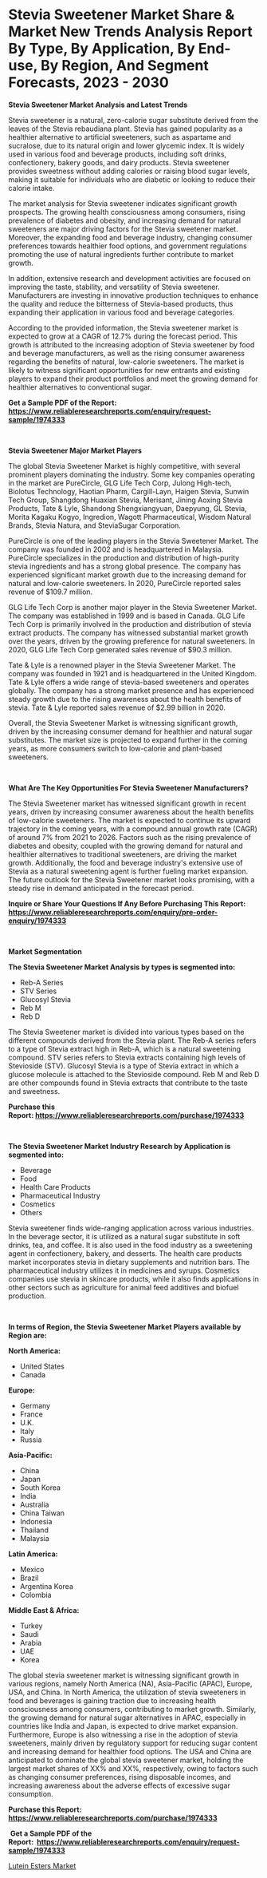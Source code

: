 <p><h1>Stevia Sweetener Market Share & Market New Trends Analysis Report By Type, By Application, By End-use, By Region, And Segment Forecasts, 2023 - 2030</h1></p><p><strong>Stevia Sweetener Market Analysis and Latest Trends</strong></p>
<p><p>Stevia sweetener is a natural, zero-calorie sugar substitute derived from the leaves of the Stevia rebaudiana plant. Stevia has gained popularity as a healthier alternative to artificial sweeteners, such as aspartame and sucralose, due to its natural origin and lower glycemic index. It is widely used in various food and beverage products, including soft drinks, confectionery, bakery goods, and dairy products. Stevia sweetener provides sweetness without adding calories or raising blood sugar levels, making it suitable for individuals who are diabetic or looking to reduce their calorie intake.</p><p>The market analysis for Stevia sweetener indicates significant growth prospects. The growing health consciousness among consumers, rising prevalence of diabetes and obesity, and increasing demand for natural sweeteners are major driving factors for the Stevia sweetener market. Moreover, the expanding food and beverage industry, changing consumer preferences towards healthier food options, and government regulations promoting the use of natural ingredients further contribute to market growth.</p><p>In addition, extensive research and development activities are focused on improving the taste, stability, and versatility of Stevia sweetener. Manufacturers are investing in innovative production techniques to enhance the quality and reduce the bitterness of Stevia-based products, thus expanding their application in various food and beverage categories.</p><p>According to the provided information, the Stevia sweetener market is expected to grow at a CAGR of 12.7% during the forecast period. This growth is attributed to the increasing adoption of Stevia sweetener by food and beverage manufacturers, as well as the rising consumer awareness regarding the benefits of natural, low-calorie sweeteners. The market is likely to witness significant opportunities for new entrants and existing players to expand their product portfolios and meet the growing demand for healthier alternatives to conventional sugar.</p></p>
<p><strong>Get a Sample PDF of the Report:&nbsp; <a href="https://www.reliableresearchreports.com/enquiry/request-sample/1974333">https://www.reliableresearchreports.com/enquiry/request-sample/1974333</a></strong></p>
<p>&nbsp;</p>
<p><strong>Stevia Sweetener Major Market Players</strong></p>
<p><p>The global Stevia Sweetener Market is highly competitive, with several prominent players dominating the industry. Some key companies operating in the market are PureCircle, GLG Life Tech Corp, Julong High-tech, Biolotus Technology, Haotian Pharm, Cargill-Layn, Haigen Stevia, Sunwin Tech Group, Shangdong Huaxian Stevia, Merisant, Jining Aoxing Stevia Products, Tate & Lyle, Shandong Shengxiangyuan, Daepyung, GL Stevia, Morita Kagaku Kogyo, Ingredion, Wagott Pharmaceutical, Wisdom Natural Brands, Stevia Natura, and SteviaSugar Corporation.</p><p>PureCircle is one of the leading players in the Stevia Sweetener Market. The company was founded in 2002 and is headquartered in Malaysia. PureCircle specializes in the production and distribution of high-purity stevia ingredients and has a strong global presence. The company has experienced significant market growth due to the increasing demand for natural and low-calorie sweeteners. In 2020, PureCircle reported sales revenue of $109.7 million.</p><p>GLG Life Tech Corp is another major player in the Stevia Sweetener Market. The company was established in 1999 and is based in Canada. GLG Life Tech Corp is primarily involved in the production and distribution of stevia extract products. The company has witnessed substantial market growth over the years, driven by the growing preference for natural sweeteners. In 2020, GLG Life Tech Corp generated sales revenue of $90.3 million.</p><p>Tate & Lyle is a renowned player in the Stevia Sweetener Market. The company was founded in 1921 and is headquartered in the United Kingdom. Tate & Lyle offers a wide range of stevia-based sweeteners and operates globally. The company has a strong market presence and has experienced steady growth due to the rising awareness about the health benefits of stevia. Tate & Lyle reported sales revenue of $2.99 billion in 2020.</p><p>Overall, the Stevia Sweetener Market is witnessing significant growth, driven by the increasing consumer demand for healthier and natural sugar substitutes. The market size is projected to expand further in the coming years, as more consumers switch to low-calorie and plant-based sweeteners.</p></p>
<p>&nbsp;</p>
<p><strong>What Are The Key Opportunities For Stevia Sweetener Manufacturers?</strong></p>
<p><p>The Stevia Sweetener market has witnessed significant growth in recent years, driven by increasing consumer awareness about the health benefits of low-calorie sweeteners. The market is expected to continue its upward trajectory in the coming years, with a compound annual growth rate (CAGR) of around 7% from 2021 to 2026. Factors such as the rising prevalence of diabetes and obesity, coupled with the growing demand for natural and healthier alternatives to traditional sweeteners, are driving the market growth. Additionally, the food and beverage industry's extensive use of Stevia as a natural sweetening agent is further fueling market expansion. The future outlook for the Stevia Sweetener market looks promising, with a steady rise in demand anticipated in the forecast period.</p></p>
<p><strong>Inquire or Share Your Questions If Any Before Purchasing This Report: <a href="https://www.reliableresearchreports.com/enquiry/pre-order-enquiry/1974333">https://www.reliableresearchreports.com/enquiry/pre-order-enquiry/1974333</a></strong></p>
<p>&nbsp;</p>
<p><strong>Market Segmentation</strong></p>
<p><strong>The Stevia Sweetener Market Analysis by types is segmented into:</strong></p>
<p><ul><li>Reb-A Series</li><li>STV Series</li><li>Glucosyl Stevia</li><li>Reb M</li><li>Reb D</li></ul></p>
<p><p>The Stevia Sweetener market is divided into various types based on the different compounds derived from the Stevia plant. The Reb-A series refers to a type of Stevia extract high in Reb-A, which is a natural sweetening compound. STV series refers to Stevia extracts containing high levels of Stevioside (STV). Glucosyl Stevia is a type of Stevia extract in which a glucose molecule is attached to the Stevioside compound. Reb M and Reb D are other compounds found in Stevia extracts that contribute to the taste and sweetness.</p></p>
<p><strong>Purchase this Report:&nbsp;<a href="https://www.reliableresearchreports.com/purchase/1974333">https://www.reliableresearchreports.com/purchase/1974333</a></strong></p>
<p>&nbsp;</p>
<p><strong>The Stevia Sweetener Market Industry Research by Application is segmented into:</strong></p>
<p><ul><li>Beverage</li><li>Food</li><li>Health Care Products</li><li>Pharmaceutical Industry</li><li>Cosmetics</li><li>Others</li></ul></p>
<p><p>Stevia sweetener finds wide-ranging application across various industries. In the beverage sector, it is utilized as a natural sugar substitute in soft drinks, tea, and coffee. It is also used in the food industry as a sweetening agent in confectionery, bakery, and desserts. The health care products market incorporates stevia in dietary supplements and nutrition bars. The pharmaceutical industry utilizes it in medicines and syrups. Cosmetics companies use stevia in skincare products, while it also finds applications in other sectors such as agriculture for animal feed additives and biofuel production.</p></p>
<p>&nbsp;</p>
<p><strong>In terms of Region, the Stevia Sweetener Market Players available by Region are:</strong></p>
<p>
    <p> <strong> North America: </strong>
        <ul>
            <li>United States</li>
            <li>Canada</li>
        </ul>
        </p> 
    <p> <strong> Europe: </strong>
        <ul>
            <li>Germany</li>
            <li>France</li>
            <li>U.K.</li>
            <li>Italy</li>
            <li>Russia</li>
        </ul>
        </p> 
    <p> <strong> Asia-Pacific: </strong>
        <ul>
            <li>China</li>
            <li>Japan</li>
            <li>South Korea</li>
            <li>India</li>
            <li>Australia</li>
            <li>China Taiwan</li>
            <li>Indonesia</li>
            <li>Thailand</li>
            <li>Malaysia</li>
        </ul>
        </p> 
    <p> <strong> Latin America: </strong>
        <ul>
            <li>Mexico</li>
            <li>Brazil</li>
            <li>Argentina Korea</li>
            <li>Colombia</li>
        </ul>
        </p> 
    <p> <strong> Middle East & Africa: </strong>
        <ul>
            <li>Turkey</li>
            <li>Saudi</li>
            <li>Arabia</li>
            <li>UAE</li>
            <li>Korea</li>
        </ul>
    </p>
    </p>
<p><p>The global stevia sweetener market is witnessing significant growth in various regions, namely North America (NA), Asia-Pacific (APAC), Europe, USA, and China. In North America, the utilization of stevia sweeteners in food and beverages is gaining traction due to increasing health consciousness among consumers, contributing to market growth. Similarly, the growing demand for natural sugar alternatives in APAC, especially in countries like India and Japan, is expected to drive market expansion. Furthermore, Europe is also witnessing a rise in the adoption of stevia sweeteners, mainly driven by regulatory support for reducing sugar content and increasing demand for healthier food options. The USA and China are anticipated to dominate the global stevia sweetener market, holding the largest market shares of XX% and XX%, respectively, owing to factors such as changing consumer preferences, rising disposable incomes, and increasing awareness about the adverse effects of excessive sugar consumption.</p></p>
<p><strong>Purchase this Report: <a href="https://www.reliableresearchreports.com/purchase/1974333">https://www.reliableresearchreports.com/purchase/1974333</a></strong></p>
<p>&nbsp;<strong>Get a Sample PDF of the Report:&nbsp;&nbsp;<a href="https://www.reliableresearchreports.com/enquiry/request-sample/1974333">https://www.reliableresearchreports.com/enquiry/request-sample/1974333</a></strong></p>
<p><strong></strong></p>
<p><p><a href="https://github.com/RichRobinson5/Market-Research-Report-List-2/blob/main/lutein-esters-market.md">Lutein Esters Market</a></p></p>